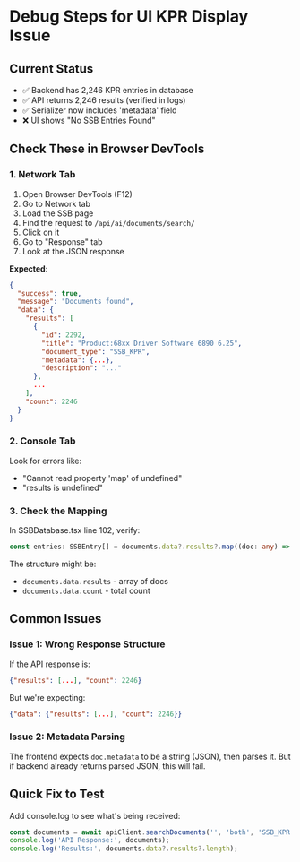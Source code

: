# Debug Steps for UI KPR Display Issue

## Current Status
- ✅ Backend has 2,246 KPR entries in database
- ✅ API returns 2,246 results (verified in logs)
- ✅ Serializer now includes 'metadata' field
- ❌ UI shows "No SSB Entries Found"

## Check These in Browser DevTools

### 1. Network Tab
1. Open Browser DevTools (F12)
2. Go to Network tab
3. Load the SSB page
4. Find the request to `/api/ai/documents/search/`
5. Click on it
6. Go to "Response" tab
7. Look at the JSON response

**Expected:**
```json
{
  "success": true,
  "message": "Documents found",
  "data": {
    "results": [
      {
        "id": 2292,
        "title": "Product:68xx Driver Software 6890 6.25",
        "document_type": "SSB_KPR",
        "metadata": {...},
        "description": "..."
      },
      ...
    ],
    "count": 2246
  }
}
```

### 2. Console Tab
Look for errors like:
- "Cannot read property 'map' of undefined"
- "results is undefined"

### 3. Check the Mapping
In SSBDatabase.tsx line 102, verify:
```typescript
const entries: SSBEntry[] = documents.data?.results?.map((doc: any) => {
```

The structure might be:
- `documents.data.results` - array of docs
- `documents.data.count` - total count

## Common Issues

### Issue 1: Wrong Response Structure
If the API response is:
```json
{"results": [...], "count": 2246}
```

But we're expecting:
```json
{"data": {"results": [...], "count": 2246}}
```

### Issue 2: Metadata Parsing
The frontend expects `doc.metadata` to be a string (JSON), then parses it.
But if backend already returns parsed JSON, this will fail.

## Quick Fix to Test
Add console.log to see what's being received:

```typescript
const documents = await apiClient.searchDocuments('', 'both', 'SSB_KPR');
console.log('API Response:', documents);
console.log('Results:', documents.data?.results?.length);
```

